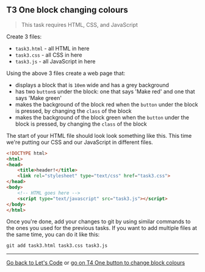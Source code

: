 ## T3 One block changing colours

> This task requires HTML, CSS, and JavaScript

Create 3 files:

* `task3.html` - all HTML in here
* `task3.css` - all CSS in here
* `task3.js` - all JavaScript in here

Using the above 3 files create a web page that:

* displays a block that is `10em` wide and has a grey background
* has two `button`s under the block: one that says 'Make red' and one that says 'Make green'
* makes the background of the block red when the `button` under the block is pressed, by changing the `class` of the block
* makes the background of the block green when the `button` under the block is pressed, by changing the `class` of the block

The start of your HTML file should look look something like this. This time we're putting our CSS and our JavaScript in different files.

```html
<!DOCTYPE html>
<html>
<head>
	<title>header!</title>
	<link rel="stylesheet" type="text/css" href="task3.css">
</head>
<body>
	<!-- HTML goes here -->
	<script type="text/javascript" src="task3.js"></script>
</body>
</html>
```

Once you're done, add your changes to git by using similar commands to the ones you used for the previous tasks. If you want to add multiple files at the same time, you can do it like this:

```
git add task3.html task3.css task3.js
```

---

[Go back to Let's Code](lets_code.md) or [go on T4 One button to change block colours](t4-one-button-to-change-block-colours.md)
